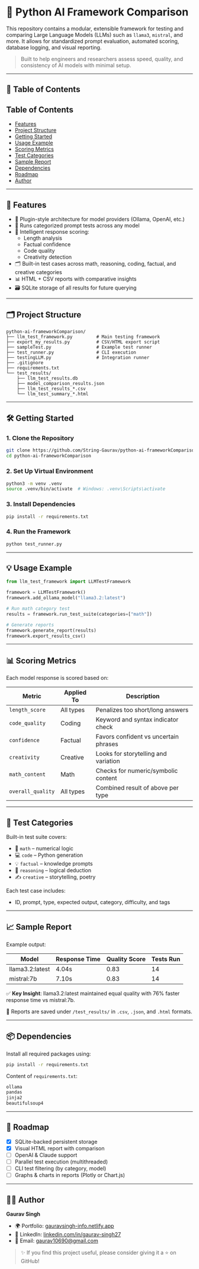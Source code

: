 # 🤖 Python AI Framework Comparison

This repository contains a modular, extensible framework for testing and comparing Large Language Models (LLMs) such as `llama3`, `mistral`, and more. It allows for standardized prompt evaluation, automated scoring, database logging, and visual reporting.

> Built to help engineers and researchers assess speed, quality, and consistency of AI models with minimal setup.

---

## 📌 Table of Contents

## Table of Contents

- [Features](#features)
- [Project Structure](#project-structure)
- [Getting Started](#getting-started)
- [Usage Example](#usage-example)
- [Scoring Metrics](#scoring-metrics)
- [Test Categories](#test-categories)
- [Sample Report](#sample-report)
- [Dependencies](#dependencies)
- [Roadmap](#roadmap)
- [Author](#author)


---

## 🚀 Features

- 🔌 Plugin-style architecture for model providers (Ollama, OpenAI, etc.)
- 🧪 Runs categorized prompt tests across any model
- 🧠 Intelligent response scoring:
  - Length analysis
  - Factual confidence
  - Code quality
  - Creativity detection
- 🗂️ Built-in test cases across math, reasoning, coding, factual, and creative categories
- 📊 HTML + CSV reports with comparative insights
- 🗃️ SQLite storage of all results for future querying

---

## 🗂️ Project Structure

```
python-ai-frameworkComparison/
├── llm_test_framework.py         # Main testing framework
├── export_my_results.py          # CSV/HTML export script
├── sampleTest.py                 # Example test runner
├── test_runner.py                # CLI execution
├── testingLLM.py                 # Integration runner
├── .gitignore
├── requirements.txt
└── test_results/
    ├── llm_test_results.db
    ├── model_comparison_results.json
    ├── llm_test_results_*.csv
    └── llm_test_summary_*.html
```

---

## 🛠️ Getting Started

### 1. Clone the Repository

```bash
git clone https://github.com/String-Gaurav/python-ai-frameworkComparison.git
cd python-ai-frameworkComparison
```

### 2. Set Up Virtual Environment

```bash
python3 -m venv .venv
source .venv/bin/activate  # Windows: .venv\Scripts\activate
```

### 3. Install Dependencies

```bash
pip install -r requirements.txt
```

### 4. Run the Framework

```bash
python test_runner.py
```

---

## 💡 Usage Example

```python
from llm_test_framework import LLMTestFramework

framework = LLMTestFramework()
framework.add_ollama_model("llama3.2:latest")

# Run math category test
results = framework.run_test_suite(categories=["math"])

# Generate reports
framework.generate_report(results)
framework.export_results_csv()
```

---

## 📊 Scoring Metrics

Each model response is scored based on:

| Metric           | Applied To     | Description                               |
|------------------|----------------|-------------------------------------------|
| `length_score`   | All types      | Penalizes too short/long answers          |
| `code_quality`   | Coding         | Keyword and syntax indicator check        |
| `confidence`     | Factual        | Favors confident vs uncertain phrases     |
| `creativity`     | Creative       | Looks for storytelling and variation      |
| `math_content`   | Math           | Checks for numeric/symbolic content       |
| `overall_quality`| All types      | Combined result of above per type         |

---

## 🧪 Test Categories

Built-in test suite covers:

- 🧮 `math` – numerical logic
- 💻 `code` – Python generation
- 💡 `factual` – knowledge prompts
- 🧠 `reasoning` – logical deduction
- ✍️ `creative` – storytelling, poetry

Each test case includes:
- ID, prompt, type, expected output, category, difficulty, and tags

---

## 📈 Sample Report

Example output:

| Model           | Response Time | Quality Score | Tests Run |
|-----------------|---------------|----------------|-----------|
| llama3.2:latest | 4.04s         | 0.83           | 14        |
| mistral:7b      | 7.10s         | 0.83           | 14        |

✅ **Key Insight**: llama3.2:latest maintained equal quality with 76% faster response time vs mistral:7b.

📁 Reports are saved under `/test_results/` in `.csv`, `.json`, and `.html` formats.

---

## 📦 Dependencies

Install all required packages using:

```bash
pip install -r requirements.txt
```

Content of `requirements.txt`:

```txt
ollama
pandas
jinja2
beautifulsoup4
```

---

## 🧭 Roadmap

- [x] SQLite-backed persistent storage
- [x] Visual HTML report with comparison
- [ ] OpenAI & Claude support
- [ ] Parallel test execution (multithreaded)
- [ ] CLI test filtering (by category, model)
- [ ] Graphs & charts in reports (Plotly or Chart.js)

---

## 👨‍💻 Author

**Gaurav Singh**

- 🌍 Portfolio: [gauravsingh-info.netlify.app](https://gauravsingh-info.netlify.app)
- 💼 LinkedIn: [linkedin.com/in/gaurav-singh27](https://www.linkedin.com/in/gaurav-singh27/)
- 📧 Email: [gaurav10690@gmail.com](mailto:gaurav10690@gmail.com)

> ✨ If you find this project useful, please consider giving it a ⭐ on GitHub!
